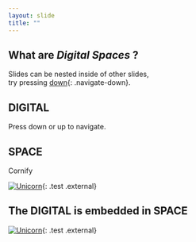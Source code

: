 ```yaml
---
layout: slide
title: ""
---
```


<section markdown="1">

# What are *Digital Spaces* ?

Slides can be nested inside of other slides,  
try pressing [down](#){: .navigate-down}.

</section>
<section markdown="1">

## DIGITAL

Press down or up to navigate.

</section>
<section markdown="1">

## SPACE

Cornify

[![Unicorn](https://s3.amazonaws.com/hakim-static/reveal-js/cornify.gif)](http://cornify.com){: .test .external}

</section>

<section markdown="1">

## The DIGITAL is embedded in SPACE


[![Unicorn](https://s3.amazonaws.com/hakim-static/reveal-js/cornify.gif)](http://cornify.com){: .test .external}

</section>
